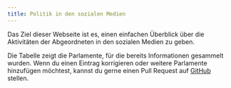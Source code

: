 ```yaml
---
title: Politik in den sozialen Medien
---
```

Das Ziel dieser Webseite ist es, einen einfachen Überblick über die Aktivitäten der Abgeordneten in den sozialen Medien zu geben.

Die Tabelle zeigt die Parlamente, für die bereits Informationen gesammelt wurden. Wenn du einen Eintrag korrigieren oder weitere Parlamente hinzufügen möchtest, kannst du gerne einen Pull Request auf [GitHub](https://github.com/politics-on-social-media/politics-on-social-media.github.io) stellen.
